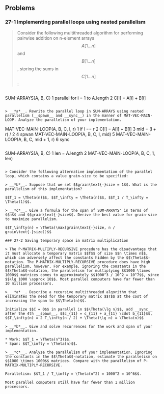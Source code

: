 ## Problems

### 27-1 Implementing parallel loops using nested parallelism

> Consider the following multithreaded algorithm for performing pairwise addition on n-element arrays $$A[1 \dots n]$$ and $$B[1 \dots n]$$, storing the sums in $$C[1 \dots n]$$:

> ```
SUM-ARRAYS(A, B, C)
1  parallel for i = 1 to A.length
2      C[i] = A[i] + B[i]
```

> __*a*__. Rewrite the parallel loop in SUM-ARRAYS using nested parallelism (__spawn__ and __sync__) in the manner of MAT-VEC-MAIN-LOOP. Analyze the parallelism of your implementation.

```
MAT-VEC-MAIN-LOOP(A, B, C, l, r)
1  if l == r
2      C[l] = A[l] + B[l]
3  mid = (l + r) / 2
4  spwan MAT-VEC-MAIN-LOOP(A, B, C, l, mid)
5  MAT-VEC-MAIN-LOOP(A, B, C, mid + 1, r)
6  sync
```

```
SUM-ARRAYS(A, B, C)
1  len = A.length
2  MAT-VEC-MAIN-LOOP(A, B, C, 1, len)
```

> Consider the following alternative implementation of the parallel loop, which contains a value grain-size to be specified:

> __*b*__. Suppose that we set $$grain\text{-}size = 1$$. What is the parallelism of this implementation?

$$T_1 = \Theta(n)$$, $$T_\infty = \Theta(n)$$, $$T_1 / T_\infty = \Theta(1)$$.

> __*c*__. Give a formula for the span of SUM-ARRAYS' in terms of $$n$$ and $$grain\text{-}size$$. Derive the best value for grain-size to maximize parallelism.

$$T_\infty(n) = \Theta(\max(grain\text{-}size, n / grain\text{-}size))$$

### 27-2 Saving temporary space in matrix multiplication

> The P-MATRIX-MULTIPLY-RECURSIVE procedure has the disadvantage that it must allocate a temporary matrix $$T$$ of size $$n \times n$$, which can adversely affect the constants hidden by the $$\Theta$$-notation. The P-MATRIX-MULTIPLY-RECURSIVE procedure does have high parallelism, however. For example, ignoring the constants in the $$\Theta$$-notation, the parallelism for multiplying $$1000 \times 1000$$ matrices comes to approximately $$1000^3 / 10^2 = 10^7$$, since $$\lg 1000 \approx 10$$. Most parallel computers have far fewer than 10 million processors.

> __*a*__. Describe a recursive multithreaded algorithm that eliminates the need for the temporary matrix $$T$$ at the cost of increasing the span to $$\Theta(n)$$.

Initialize $$C = 0$$ in parallel in $$\Theta(\lg n)$$, add __sync__ after the 4th __spawn__, $$c_{11} = c_{11} + a_{11} \cdot b_{11}$$, $$T_\infty(n) = 2 T_\infty(n / 2) + \Theta(\lg n) = \Theta(n)$$

> __*b*__. Give and solve recurrences for the work and span of your implementation.

* Work: $$T_1 = \Theta(n^3)$$.
* Span: $$T_\infty = \Theta(n)$$.

> __*c*__. Analyze the parallelism of your implementation. Ignoring the constants in the $$\Theta$$-notation, estimate the parallelism on $$1000 \times 1000$$ matrices. Compare with the parallelism of P-MATRIX-MULTIPLY-RECURSIVE.

Parallelism: $$T_1 / T_\infty = \Theta(n^2) = 1000^2 = 10^6$$.

Most parallel computers still have far fewer than 1 million processors.

